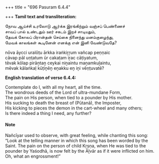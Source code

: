 +++
title = "696 Pasuram 6.4.4"

+++
**Tamil text and transliteration:**

நோவ ஆய்ச்சி உரலோடு ஆர்க்க இரங்கிற்றும் வஞ்சப் பெண்ணைச்  
சாவப் பால் உண்டதும் ஊர் சகடம் இறச் சாடியதும்,  
தேவக் கோலப் பிரான்தன் செய்கை நினைந்து மனம்குழைந்து,  
மேவக் காலங்கள் கூடினேன் எனக்கு என் இனி வேண்டுவதே?

nōva āycci uralōṭu ārkka iraṅkiṟṟum vañcap peṇṇaic  
cāvap pāl uṇṭatum ūr cakaṭam iṟac cāṭiyatum,  
tēvak kōlap pirāṉtaṉ ceykai niṉaintu maṉamkuḻaintu,  
mēvak kālaṅkaḷ kūṭiṉēṉ eṉakku eṉ iṉi vēṇṭuvatē?

**English translation of verse 6.4.4:**

Contemplate do I, with all my heart, all the time.  
The wondrous deeds of the Lord of ultra-mundane Form,  
The pain on His person, when tied to a pounder by His mother.  
His sucking to death the breast of (Pūtanā), the Imposter,  
His kicking to pieces the demon in the cart-wheel and many others;  
Is there indeed a thing I need, any further?

#### Note

Nañcīyar used to observe, with great feeling, while chanting this song: “Look at the telling manner in which this song has been worded by the Saint. The pain on the person of child Kṛṣṇa, when He was tied to the pounder by Yaśodhā, is now felt by the Āḻvār as if it were inflicted on him. Oh, what an engrossment!”


